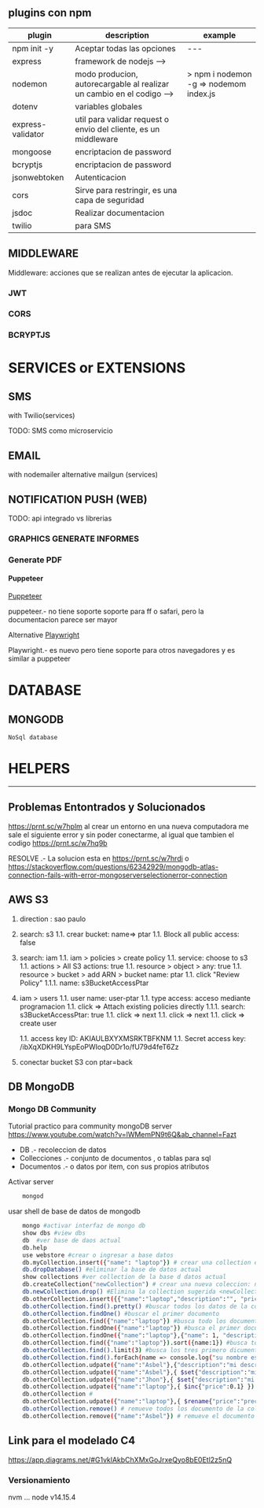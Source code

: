 ## plugins con npm

| plugin | description | example |
| --- | --- | --- |
| npm init -y | Aceptar todas las opciones | --- |
| express | framework de nodejs --> |  |
| nodemon | modo producion, autorecargable al realizar un cambio en el codigo --> | > npm i nodemon -g => nodemom index.js |
| dotenv | variables globales |  |
| express-validator | util para validar request o envio del cliente, es un middleware |  |
| mongoose | encriptacion de password |  |
| bcryptjs | encriptacion de password |  |
| jsonwebtoken | Autenticacion |  |
| cors | Sirve para restringir, es una capa de seguridad |  |
| jsdoc | Realizar documentacion |  |
| twilio | para SMS |  |

<!-- express-jwt  -->

## MIDDLEWARE
Middleware: acciones que se realizan antes de ejecutar la aplicacion.

### JWT
### CORS
### BCRYPTJS


# SERVICES or EXTENSIONS
## SMS
with Twilio(services)

TODO:  SMS como microservicio
## EMAIL
with nodemailer
alternative mailgun (services)

## NOTIFICATION PUSH (WEB)
TODO: api integrado vs librerias

### GRAPHICS GENERATE INFORMES
### Generate PDF
#### Puppeteer
[Puppeteer](https://pptr.dev/)

puppeteer.- no tiene soporte soporte para ff o safari, pero la documentacion parece ser mayor


Alternative [Playwright](https://playwright.dev/)

Playwright.- es nuevo pero tiene soporte para otros navegadores y es similar a puppeteer

# DATABASE
## MONGODB
    NoSql database
    
<!-- 
    ## Access MongoDB Compass

    db_user
    eChDA1TuMpkOQ7E3

    jasbel
    DB_CNN=mongodb+srv://db_user:eChDA1TuMpkOQ7E3@cluster0.4zpd7.mongodb.net/beta

    iiot
    DB_CNN=mongodb+srv://db_user:hJpmV5JhZA8CfcWt@cluster0.faehl.mongodb.net/beta
-->


# HELPERS
*************************************


## Problemas Entontrados y Solucionados

https://prnt.sc/w7hplm al crear un entorno en una nueva computadora me sale el siguiente error y sin poder conectarme, al igual que tambien el codigo https://prnt.sc/w7hq9b

RESOLVE .- La solucion esta en https://prnt.sc/w7hrdi o https://stackoverflow.com/questions/62342929/mongodb-atlas-connection-fails-with-error-mongoserverselectionerror-connection

## AWS S3
1. direction : sao paulo
1. search: s3
    1.1. crear bucket: name=> ptar
    1.1. Block all public access: false
1. search: iam
    1.1. iam > policies > create policy
    1.1. service: choose to s3
    1.1. actions > All S3 actions: true
    1.1. resource > object > any: true
    1.1. resource > bucket > add ARN > bucket name: ptar
    1.1. click "Review Policy"
        1.1.1. name: s3BucketAccessPtar
1. iam > users
    1.1. user name: user-ptar
    1.1. type access: acceso mediante programacion
    1.1. click => Attach existing policies directly
        1.1.1. search: s3BucketAccessPtar: true
    1.1. click => next
    1.1. click => next
    1.1. click => create user

    1.1. access key ID: AKIAULBXYXMSRKTBFKNM
    1.1. Secret access key: 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

1. conectar bucket S3 con ptar=back

## DB MongoDB
### Mongo DB Community
Tutorial practico para community mongoDB server
https://www.youtube.com/watch?v=lWMemPN9t6Q&ab_channel=Fazt

* DB .- recoleccion de datos
* Collecciones .- conjunto de documentos , o tablas para sql
* Documentos .- o datos por item, con sus propios atributos

Activar server 
```bash
    mongod
```
usar shell de base de datos de mongodb
```bash
    mongo #activar interfaz de mongo db
    show dbs #view dbs
    db  #ver base de daos actual
    db.help
    use webstore #crear o ingresar a base datos
    db.myCollection.insert({"name": "laptop"}) # crear una collection e insertar un documento
    db.dropDatabase() #eliminar la base de datos actual
    show collections #ver collection de la base d datos actual
    db.createCollection("newCollection") # crear una nueva coleccion: newCollection
    db.newCollection.drop() #Elimina la collection sugerida <newCollection>
    db.otherCollection.insert({{"name":"laptop","description":"", "price":99.9}) #insert un nuevo documento en la coleccion
    db.otherCollection.find().pretty() #buscar todos los datos de la coleccion y mostrar de forma ordenada
    db.otherCollection.findOne() #buscar el primer documento
    db.otherCollection.find({"name":"laptop"}) #busca todo los documentos con el atributo name="laptop"
    db.otherCollection.findOne({"name":"laptop"}) #busca el primer documento con el atributo name="laptop"
    db.otherCollection.findOne({"name":"laptop"},{"name": 1, "description":1,"price":0}) #busca el primer documento con el atributo name="laptop" y solo mostrara los atributos name y cescription, no mostrara price
    db.otherCollection.find({"name":"laptop"}).sort({name:1}) #busca todo los documentos con el atributo name="laptop" y los ordena alfabeticamente por su nombre
    db.otherCollection.find().limit(3) #busca los tres primero dicumentos
    db.otherCollection.find().forEach(name => console.log("su nombre es: " + name)) #imprime solo el atributo name de todos los documentos
    db.otherCollection.udpate({"name":"Asbel"},{"description":"mi descripcion"}) #Busca el documento con atributo nombre:Asbel y reemplaza todo el documento solo con description
    db.otherCollection.udpate({"name":"Asbel"},{ $set{"description":"mi descripcion"} }) #Busca el documento con atributo nombre:Asbel y agrega o modifica el atributo o propiedad
    db.otherCollection.udpate({"name":"Jhon"},{ $set{"description":"mi descripcion"} }, {upsert: true}) #Busca el documento con atributo nombre:Asbel y agrega o modifica el atributo o propiedad. En caso que no existira con upsert:true lo agregara
    db.otherCollection.udpate({"name":"laptop"},{ $inc{"price":0.1} }) #Busca el documento con atributo nombre:laptop en incrementa la propiedad price: 99.9+0.1
    db.otherCollection #
    db.otherCollection.udpate({"name":"laptop"},{ $rename{"price":"precio"} }) #Busca el documento con atributo nombre:laptop y cambia la propiedad price a precio
    db.otherCollection.remove() # remueve todos los documento de la collesion especifica
    db.otherCollection.remove({"name":"Asbel"}) # remueve el documento con la propiedad name=asbel
```
## Link para el modelado C4
https://app.diagrams.net/#G1vklAkbChXMxGoJrxeQyo8bE0Etl2z5nQ

### Versionamiento
nvm ...
node v14.15.4

 <!-- ssh -i "key-beta-v1.pem" ubuntu@ec2-3-21-127-239.us-east-2.compute.amazonaws.com -->